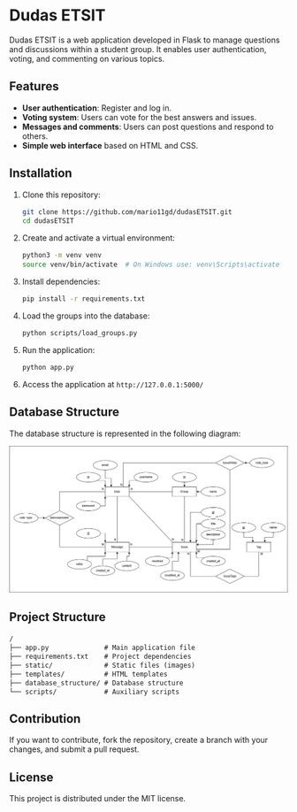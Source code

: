 # Dudas ETSIT

Dudas ETSIT is a web application developed in Flask to manage questions and discussions within a student group. It enables user authentication, voting, and commenting on various topics.

## Features
- **User authentication**: Register and log in.
- **Voting system**: Users can vote for the best answers and issues.
- **Messages and comments**: Users can post questions and respond to others.
- **Simple web interface** based on HTML and CSS.

## Installation
1. Clone this repository:
   ```bash
   git clone https://github.com/mario11gd/dudasETSIT.git
   cd dudasETSIT
   ```
2. Create and activate a virtual environment:
   ```bash
   python3 -m venv venv
   source venv/bin/activate  # On Windows use: venv\Scripts\activate
   ```
3. Install dependencies:
   ```bash
   pip install -r requirements.txt
   ```
4. Load the groups into the database:
   ```bash
   python scripts/load_groups.py
   ```
5. Run the application:
   ```bash
   python app.py
   ```
6. Access the application at `http://127.0.0.1:5000/`

## Database Structure
The database structure is represented in the following diagram:

![alt text](database_structure/dudasETSIT.png)

## Project Structure
```
/
├── app.py              # Main application file
├── requirements.txt    # Project dependencies
├── static/             # Static files (images)
├── templates/          # HTML templates
├── database_structure/ # Database structure
└── scripts/            # Auxiliary scripts
```

## Contribution
If you want to contribute, fork the repository, create a branch with your changes, and submit a pull request.

## License
This project is distributed under the MIT license.